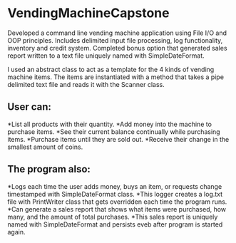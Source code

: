 # VendingMachineCapstone
Developed a command line vending machine application using File I/O and OOP principles. Includes delimited input file processing, log functionality, inventory and credit system.  Completed bonus option that generated sales report written to a text file uniquely named with SimpleDateFormat.

I used an abstract class to act as a template for the 4 kinds of vending machine items. The items are instantiated with a method that takes a pipe delimited text file and reads it with the Scanner class.

## User can:

*List all products with their quantity.
*Add money into the machine to purchase items.
*See their current balance continually while purchasing items.
*Purchase items until they are sold out.
*Receive their change in the smallest amount of coins.

## The program also:

*Logs each time the user adds money, buys an item, or requests change timestamped with SimpleDateFormat class.
*This logger creates a log.txt file with PrintWriter class that gets overridden each time the program runs.
*Can generate a sales report that shows what items were purchased, how many, and the amount of total purchases.
*This sales report is uniquely named with SimpleDateFormat and persists eveb after program is started again.

